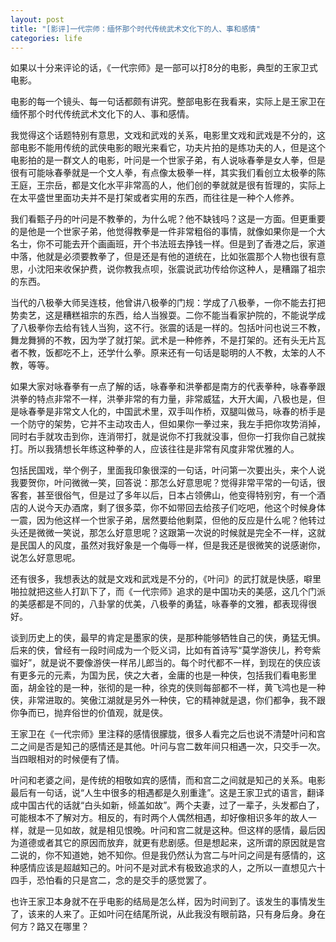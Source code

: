 ```yaml
---
layout: post
title: "[影评]一代宗师：缅怀那个时代传统武术文化下的人、事和感情"
categories: life
---
```


如果以十分来评论的话，《一代宗师》是一部可以打8分的电影，典型的王家卫式电影。

电影的每一个镜头、每一句话都颇有讲究。整部电影在我看来，实际上是王家卫在缅怀那个时代传统武术文化下的人、事和感情。

我觉得这个话题特别有意思，文戏和武戏的关系，电影里文戏和武戏是不分的，这部电影不能用传统的武侠电影的眼光来看它，功夫片拍的是练功夫的人，但是这个电影拍的是一群文人的电影，叶问是一个世家子弟，有人说咏春拳是女人拳，但是很有可能咏春拳就是一个文人拳，有点像太极拳一样，其实我们看创立太极拳的陈王庭，王宗岳，都是文化水平非常高的人，他们创的拳就就是很有哲理的，实际上在太平盛世里面功夫并不是打架或者实用的东西，而往往是一种个人修养。

我们看甄子丹的叶问是不教拳的，为什么呢？他不缺钱吗？这是一方面。但更重要的是他是一个世家子弟，他觉得教拳是一件非常粗俗的事情，就像如果你是一个大名士，你不可能去开个画画班，开个书法班去挣钱一样。但是到了香港之后，家道中落，他就是必须要教拳了，但是还是有他的道统在，比如张震那个人物也很有意思，小沈阳来收保护费，说你教我点呗，张震说武功传给你这种人，是糟蹋了祖宗的东西。

当代的八极拳大师吴连枝，他曾讲八极拳的门规：学成了八极拳，一你不能去打把势卖艺，这是糟糕祖宗的东西，给人当猴耍。二你不能当看家护院的，不能说学成了八极拳你去给有钱人当狗，这不行。张震的话是一样的。包括叶问也说三不教，舞龙舞狮的不教，因为学了就打架。武术是一种修养，不是打架的。还有头无片瓦者不教，饭都吃不上，还学什么拳。原来还有一句话是聪明的人不教，太笨的人不教，等等。

如果大家对咏春拳有一点了解的话，咏春拳和洪拳都是南方的代表拳种，咏春拳跟洪拳的特点非常不一样，洪拳非常的有力量，非常威猛，大开大阖，八极也是，但是咏春拳是非常文人化的，中国武术里，双手叫作桥，双腿叫做马，咏春的桥手是一个防守的架势，它并不主动攻击人，但如果你一拳过来，我左手把你攻势消掉，同时右手就攻击到你，连消带打，就是说你不打我就没事，但你一打我你自己就挨打。所以我猜想长年练这种拳的人，应该往往是非常有风度非常优雅的人。

包括民国戏，举个例子，里面我印象很深的一句话，叶问第一次要出头，来个人说我要贺你，叶问微微一笑，回答说：那怎么好意思呢？觉得非常平常的一句话，很客套，甚至很俗气，但是过了多年以后，日本占领佛山，他变得特别穷，有一个酒店的人说今天办酒席，剩了很多菜，你不如带回去给孩子们吃吧，他这个时候身体一震，因为他这样一个世家子弟，居然要给他剩菜，但他的反应是什么呢？他转过头还是微微一笑说，那怎么好意思呢？这跟第一次说的时候就是完全不一样，这就是民国人的风度，虽然对我好象是一个侮辱一样，但是我还是很微笑的说感谢你，说怎么好意思呢。

还有很多，我想表达的就是文戏和武戏是不分的，《叶问》的武打就是快感，噼里啪拉就把这些人打趴下了，而《一代宗师》追求的是中国功夫的美感，这几个门派的美感都是不同的，八卦掌的优美，八极拳的勇猛，咏春拳的文雅，都表现得很好。

谈到历史上的侠，最早的肯定是墨家的侠，是那种能够牺牲自己的侠，勇猛无惧。后来的侠，曾经有一段时间成为一个贬义词，比如有首诗写“莫学游侠儿，矜夸紫骝好”，就是说不要像游侠一样吊儿郎当的。每个时代都不一样，到现在的侠应该有更多元的元素，为国为民，侠之大者，金庸的也是一种侠，包括我们看电影里面，胡金铨的是一种，张彻的是一种，徐克的侠则每部都不一样，黄飞鸿也是一种侠，非常进取的。笑傲江湖就是另外一种侠，它的精神就是退，你们都争，我不跟你争而已，抛弃俗世的价值观，就是侠。

王家卫在《一代宗师》里注释的感情很朦胧，很多人看完之后也说不清楚叶问和宫二之间是否是知己的感情还是其他。叶问与宫二数年间只相遇一次，只交手一次。当四眼相对的时候便有了情。

叶问和老婆之间，是传统的相敬如宾的感情，而和宫二之间就是知己的关系。电影最后有一句话，说“人生中很多的相遇都是久别重逢”。这是王家卫式的语言，翻译成中国古代的话就“白头如新，倾盖如故”。两个夫妻，过了一辈子，头发都白了，可能根本不了解对方。相反的，有时两个人偶然相遇，却好像相识多年的故人一样，就是一见如故，就是相见恨晚。叶问和宫二就是这种。但这样的感情，最后因为道德或者其它的原因而放弃，就更有悲剧感。但是想起来，这所谓的原因就是宫二说的，你不知道她，她不知你。但是我仍然认为宫二与叶问之间是有感情的，这种感情应该是超越知己的。叶问不是对武术有极致追求的人，之所以一直想见六十四手，恐怕看的只是宫二，念的是交手的感觉罢了。

也许王家卫本身就不在乎电影的结局是怎么样，因为时间到了。该发生的事情发生了，该来的人来了。正如叶问在结尾所说，从此我没有眼前路，只有身后身。身在何方？路又在哪里？